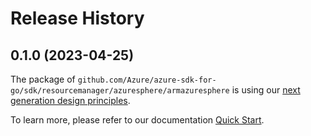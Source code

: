 # Release History

## 0.1.0 (2023-04-25)

The package of `github.com/Azure/azure-sdk-for-go/sdk/resourcemanager/azuresphere/armazuresphere` is using our [next generation design principles](https://azure.github.io/azure-sdk/general_introduction.html).

To learn more, please refer to our documentation [Quick Start](https://aka.ms/azsdk/go/mgmt).